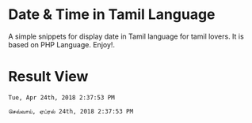 <h1>Date & Time in Tamil Language</h1>
A simple snippets for display date in Tamil language for tamil lovers. It is based on PHP Language. Enjoy!.

<h1>Result View</h1>
<pre><code>Tue, Apr 24th, 2018 2:37:53 PM</code></pre>
<pre><code>செவ்வாய், ஏப்ரல் 24th, 2018 2:37:53 PM</code></pre>